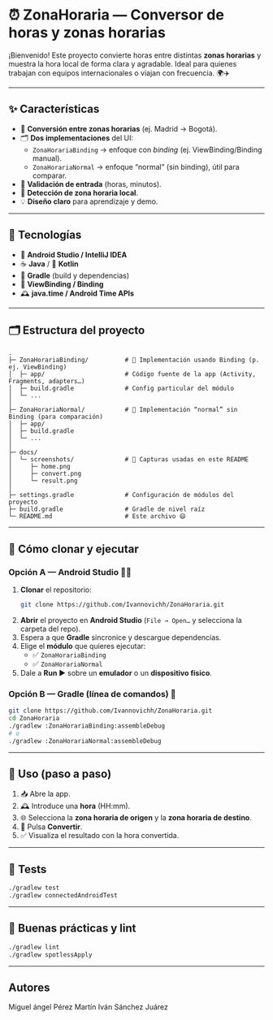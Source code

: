 # ⏰ ZonaHoraria — Conversor de horas y zonas horarias

¡Bienvenido! Este proyecto convierte horas entre distintas **zonas horarias** y muestra la hora local de forma clara y agradable. Ideal para quienes trabajan con equipos internacionales o viajan con frecuencia. 🌍✈️

---

## ✨ Características

- 🔁 **Conversión entre zonas horarias** (ej. Madrid → Bogotá).
- 🗂️ **Dos implementaciones** del UI:
  - `ZonaHorariaBinding` → enfoque con *binding* (ej. ViewBinding/Binding manual).
  - `ZonaHorariaNormal` → enfoque “normal” (sin binding), útil para comparar.
- 🧪 **Validación de entrada** (horas, minutos).
- 🧭 **Detección de zona horaria local**.
- 💡 **Diseño claro** para aprendizaje y demo.

---

## 🧰 Tecnologías

- 🤖 **Android Studio / IntelliJ IDEA**
- ☕ **Java** / 🧁 **Kotlin**
- 🧱 **Gradle** (build y dependencias)
- 🧷 **ViewBinding / Binding**
- 🕰️ **java.time / Android Time APIs**

---

## 🗂️ Estructura del proyecto

```text
.
├─ ZonaHorariaBinding/          # 💚 Implementación usando Binding (p. ej. ViewBinding)
│  ├─ app/                      # Código fuente de la app (Activity, Fragments, adapters…)
│  ├─ build.gradle              # Config particular del módulo
│  └─ ...
│
├─ ZonaHorariaNormal/           # 🩶 Implementación “normal” sin Binding (para comparación)
│  ├─ app/
│  ├─ build.gradle
│  └─ ...
│
├─ docs/
│  └─ screenshots/              # 📸 Capturas usadas en este README
│     ├─ home.png
│     ├─ convert.png
│     └─ result.png
│
├─ settings.gradle              # Configuración de módulos del proyecto
├─ build.gradle                 # Gradle de nivel raíz
└─ README.md                    # Este archivo 😄
```

---

## 🚀 Cómo clonar y ejecutar

### Opción A — Android Studio 🧑‍💻
1. **Clonar** el repositorio:
   ```bash
   git clone https://github.com/Ivannovichh/ZonaHoraria.git
   ```
2. **Abrir** el proyecto en **Android Studio** (`File → Open…` y selecciona la carpeta del repo).
3. Espera a que **Gradle** sincronice y descargue dependencias.
4. Elige el **módulo** que quieres ejecutar:
   - ✅ `ZonaHorariaBinding`
   - ✅ `ZonaHorariaNormal`
5. Dale a **Run ▶** sobre un **emulador** o un **dispositivo físico**.

### Opción B — Gradle (línea de comandos) 🧪
```bash
git clone https://github.com/Ivannovichh/ZonaHoraria.git
cd ZonaHoraria
./gradlew :ZonaHorariaBinding:assembleDebug
# o
./gradlew :ZonaHorariaNormal:assembleDebug
```

---

## 🧭 Uso (paso a paso)

1. 📥 Abre la app.
2. 🕰️ Introduce una **hora** (HH:mm).
3. 🌐 Selecciona la **zona horaria de origen** y la **zona horaria de destino**.
4. 🔄 Pulsa **Convertir**.
5. ✅ Visualiza el resultado con la hora convertida.

---

## 🧪 Tests

```bash
./gradlew test
./gradlew connectedAndroidTest
```

---

## 🧹 Buenas prácticas y lint

```bash
./gradlew lint
./gradlew spotlessApply
```

---

## Autores

Miguel ángel Pérez Martín
Iván Sánchez Juárez
